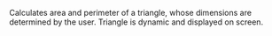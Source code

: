 Calculates area and perimeter of a triangle, whose dimensions are determined by the user. Triangle is dynamic and displayed on screen.
